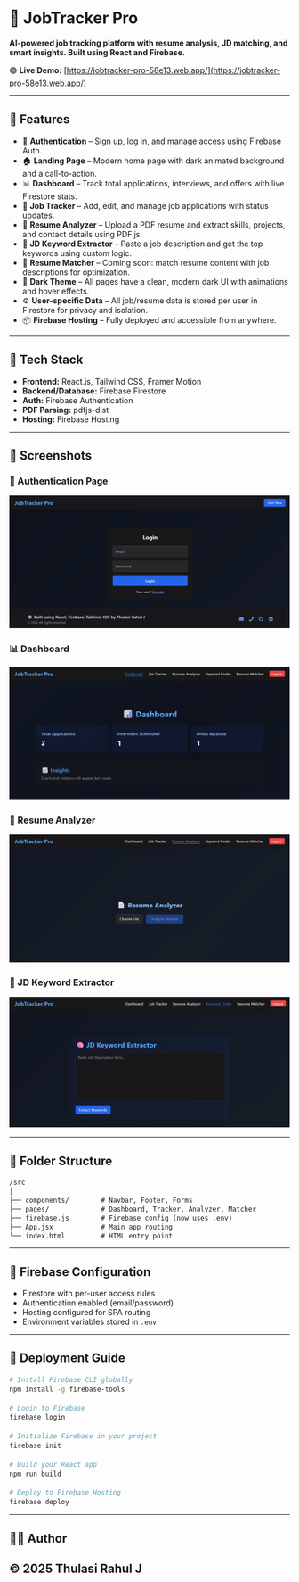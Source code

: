 # 💼 JobTracker Pro

**AI-powered job tracking platform with resume analysis, JD matching, and smart insights. Built using React and Firebase.**

🟢 **Live Demo:** [https://jobtracker-pro-58e13.web.app/](https://jobtracker-pro-58e13.web.app/)

---

## 🚀 Features

- 🔐 **Authentication** – Sign up, log in, and manage access using Firebase Auth.
- 🏠 **Landing Page** – Modern home page with dark animated background and a call-to-action.
- 📊 **Dashboard** – Track total applications, interviews, and offers with live Firestore stats.
- 📝 **Job Tracker** – Add, edit, and manage job applications with status updates.
- 📄 **Resume Analyzer** – Upload a PDF resume and extract skills, projects, and contact details using PDF.js.
- 🧠 **JD Keyword Extractor** – Paste a job description and get the top keywords using custom logic.
- 📌 **Resume Matcher** – Coming soon: match resume content with job descriptions for optimization.
- 🌙 **Dark Theme** – All pages have a clean, modern dark UI with animations and hover effects.
- ⚙️ **User-specific Data** – All job/resume data is stored per user in Firestore for privacy and isolation.
- 📦 **Firebase Hosting** – Fully deployed and accessible from anywhere.

---

## 🔧 Tech Stack

- **Frontend:** React.js, Tailwind CSS, Framer Motion
- **Backend/Database:** Firebase Firestore
- **Auth:** Firebase Authentication
- **PDF Parsing:** pdfjs-dist
- **Hosting:** Firebase Hosting

---

## 📸 Screenshots

### 🔐 Authentication Page
![Auth Page](./assets/screenshots/auth.png)

### 📊 Dashboard
![Dashboard](./assets/screenshots/dashboard.png)

### 📄 Resume Analyzer
![Resume Analyzer](./assets/screenshots/analyzer.png)

### 🧠 JD Keyword Extractor
![JD Matcher](./assets/screenshots/matcher.png)

---

## 📂 Folder Structure

```
/src
│
├── components/        # Navbar, Footer, Forms
├── pages/             # Dashboard, Tracker, Analyzer, Matcher
├── firebase.js        # Firebase config (now uses .env)
├── App.jsx            # Main app routing
└── index.html         # HTML entry point
```

---

## 🧪 Firebase Configuration

- Firestore with per-user access rules
- Authentication enabled (email/password)
- Hosting configured for SPA routing
- Environment variables stored in `.env`

---

## 🚀 Deployment Guide

```bash
# Install Firebase CLI globally
npm install -g firebase-tools

# Login to Firebase
firebase login

# Initialize Firebase in your project
firebase init

# Build your React app
npm run build

# Deploy to Firebase Hosting
firebase deploy
```

---

## 👨‍💻 Author

© 2025 Thulasi Rahul J
---
